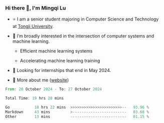 ### Hi there 👋, I'm Mingqi Lu

- :star: I am a senior student majoring in Computer Science and Technology at [Tongji University](https://en.tongji.edu.cn/p/#/).

- :thinking: I’m broadly interested in the intersection of computer systems and machine learning.

  - Efficient machine learning systems

  - Accelerating machine learning training

- :seedling: Looking for internships that end in May 2024.

- 💬 More about me ([website](https://lmqqqqqq.github.io/))

<!--START_SECTION:waka-->

```rust
From: 20 October 2024 - To: 27 October 2024

Total Time: 19 hrs 20 mins

Go           18 hrs 22 mins  >>>>>>>>>>>>>>>>>>>>>>>--   93.96 %
Markdown     43 mins         >------------------------   03.68 %
Other        13 mins         -------------------------   01.15 %
```

<!--END_SECTION:waka-->

